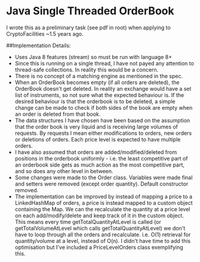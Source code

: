# Java Single Threaded OrderBook

I wrote this as a preliminary task (see pdf in root) when applying to CryptoFacilities ~1.5 years ago. 

##Implementation Details:

* Uses Java 8 features (stream) so must be run with language 8+
* Since this is running on a single thread, I have not payed any attention to thread-safe collections. In reality this
would be a concern.
* There is no concept of a matching engine as mentioned in the spec.
* When an OrderBook becomes empty (if all orders are deleted), the OrderBook doesn't get deleted. In reality an exchange would have a set list of instruments, so not sure what the expected behaviour is. If the desired behaviour is that the orderbook is to be deleted, a simple change can be made to check if both sides of the book are empty when an order is deleted from that book.
* The data structures I have chosen have been based on the assumption that the order book is very liquid and is receiving
large volumes of requests. By requests I mean either modifications to orders, new orders or deletions of orders. Each price level is expected to have multiple orders.
* I have also assumed that orders are added/modified/deleted from positions in the orderbook uniformly - i.e. the least competitive part of an orderbook side gets as much action as the most competitive part, and so does any other level in between.
* Some changes were made to the Order class. Variables were made final and setters were removed (except order quantity). Default constructor removed.
* The implementation can be improved by instead of mapping a price to a LinkedHashMap of orders, a price is instead mapped to a custom object containing the Map. We can the recalculate the quantity at a price level on each add/modify/delete and keep track of it in the custom object. This means every time getTotalQuantityAtLevel is called (or getTotalVolumeAtLevel which calls getTotalQuantityAtLevel) we don't have to loop through all the orders and recalculate. i.e. O(1) retrieval for quantity/volume at a level, instead of O(n). I didn't have time to add this optimisation but I've included a PriceLevelOrders class exemplifying this. 